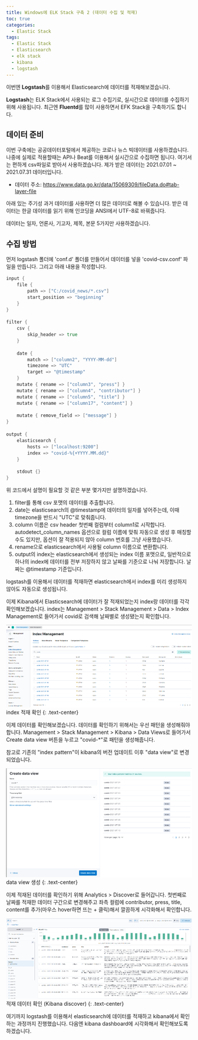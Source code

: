 ```yaml
---
title: Windows에 ELK Stack 구축 2 (데이터 수집 및 적재)
toc: true
categories:
  - Elastic Stack
tags:
  - Elastic Stack
  - Elasticsearch
  - elk stack
  - kibana
  - logstash
---
```


이번엔 **Logstash**를 이용해서 Elasticsearch에 데이터를 적재해보겠습니다.

**Logstash**는 ELK Stack에서 사용되는 로그 수집기로, 실시간으로 데이터를 수집하기 위해 사용됩니다. 최근엔 **Fluentd**를 많이 사용하면서 EFK Stack을 구축하기도 합니다. 

## **데이터 준비**


이번 구축에는 공공데이터포털에서 제공하는 코로나 뉴스 빅데이터를 사용하겠습니다. 나중에 실제로 적용할때는 API나 Beat를 이용해서 실시간으로 수집하면 됩니다. 여기서는 편하게 csv파일로 받아서 사용하겠습니다. 제가 받은 데이터는 2021.07.01 ~ 2021.07.31 데이터입니다.

* 데이터 주소: <https://www.data.go.kr/data/15069309/fileData.do#tab-layer-file>

아래 있는 주기성 과거 데이터를 사용하면 더 많은 데이터로 해볼 수 있습니다. 받은 데이터는 한글 데이터를 읽기 위해 인코딩을 ANSI에서 UTF-8로 바꿔줍니다.

데이터는 일자, 언론사, 기고자, 제목, 본문 5가지만 사용하겠습니다.

##  **수집 방법**


먼저 logstash 폴더에 'conf.d' 폴더를 만들어서 데이터를 넣을 'covid-csv.conf' 파일을 만듭니다. 그리고 아래 내용을 작성합니다.

```go
input {
    file {
        path => ["C:/covid_news/*.csv"]
        start_position => "beginning"
    }
}

filter {
    csv {
        skip_header => true
    }

    date { 
        match => ["column2", "YYYY-MM-dd"]
        timezone => "UTC"
        target => "@timestamp"
    }
    mutate { rename => ["column3", "press"] }
    mutate { rename => ["column4", "contributor"] }
    mutate { rename => ["column5", "title"] }
    mutate { rename => ["column17", "content"] }

    mutate { remove_field => ["message"] }
}

output {
    elasticsearch {
        hosts => ["localhost:9200"]
        index => "covid-%{+YYYY.MM.dd}"
    }

    stdout {}
}
```

위 코드에서 설명이 필요할 것 같은 부분 몇가지만 설명하겠습니다.

1. filter를 통해 csv 포맷의 데이터를 추출합니다.
2. date는 elasticsearch의 @timestamp에 데이터의 일자를 넣어주는데, 이때 timezone을 반드시 "UTC"로 맞춰줍니다.
3. column 이름은 csv header 첫번째 컬럼부터 column1로 시작합니다. autodetect\_column\_names 옵션으로 컬럼 이름에 맞춰 자동으로 생성 후 매칭할 수도 있지만, 옵션이 잘 적용되지 않아 column 번호를 그냥 사용했습니다.
4. rename으로 elasticsearch에서 사용될 column 이름으로 변환합니다.
5. output의 index는 elasticsearch에서 생성되는 index 이름 포맷으로, 일반적으로 하나의 index에 데이터를 전부 저장하지 않고 날짜를 기준으로 나눠 저장합니다. 날짜는 @timestamp 기준입니다.

logstash를 이용해서 데이터를 적재하면 elasticsearch에서 index를 미리 생성하지 않아도 자동으로 생성됩니다.

이제 Kibana에서 Elasticsearch에 데이터가 잘 적재되었는지 index랑 데이터를 각각 확인해보겠습니다. index는 Management > Stack Management > Data > Index Management로 들어가서 covid로 검색해 날짜별로 생성됐는지 확인합니다.

![index result](/assets/images/posts/2022-3-16-tistory-post-7/img-1.png)
index 적재 확인
{: .text-center}

이제 데이터를 확인해보겠습니다. 데이터를 확인하기 위해서는 우선 패턴을 생성해줘야합니다. Management > Stack Management > Kibana > Data Views로 들어가서 Create data view 버튼을 누르고 "covid-\*"로 패턴을 생성해줍니다. 

참고로 기존의 "index pattern"이 kibana의 버전 업데이트 이후 "data view"로 변경되었습니다.

![data view](/assets/images/posts/2022-3-16-tistory-post-7/img-2.png)
data view 생성
{: .text-center}

이제 적재된 데이터를 확인하기 위해 Analytics > Discover로 들어갑니다. 첫번째로 날짜를 적재한 데이터 구간으로 변경해주고 좌측 컬럼에 contributor, press, title, content를 추가(마우스 hover하면 뜨는 + 클릭)해서 깔끔하게 시각화해서 확인합니다.

![discover](/assets/images/posts/2022-3-16-tistory-post-7/img-3.png)
적재 데이터 확인 (Kibana discover)
{: .text-center}

여기까지 logstash를 이용해서 elasticsearch에 데이터를 적재하고 kibana에서 확인하는 과정까지 진행했습니다. 다음엔 kibana dashboard에 시각화해서 확인해보도록 하겠습니다.

